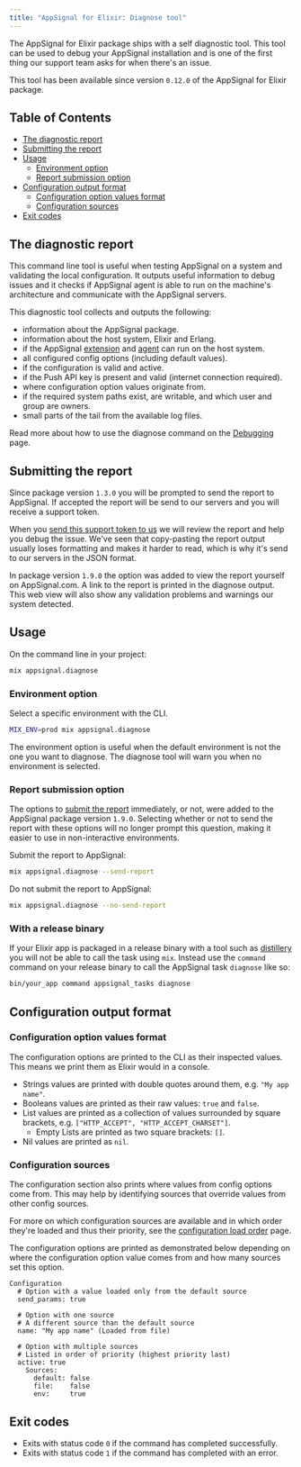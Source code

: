 ```yaml
---
title: "AppSignal for Elixir: Diagnose tool"
---
```


The AppSignal for Elixir package ships with a self diagnostic tool. This tool can be used to debug your AppSignal installation and is one of the first thing our support team asks for when there's an issue.

This tool has been available since version `0.12.0` of the AppSignal for Elixir package.

## Table of Contents

- [The diagnostic report](#the-diagnostic-report)
- [Submitting the report](#submitting-the-report)
- [Usage](#usage)
  - [Environment option](#environment-option)
  - [Report submission option](#report-submission-option)
- [Configuration output format](#configuration-output-format)
  - [Configuration option values format](#configuration-option-values-format)
  - [Configuration sources](#configuration-sources)
- [Exit codes](#exit-codes)

## The diagnostic report

This command line tool is useful when testing AppSignal on a system and validating the local configuration. It outputs useful information to debug issues and it checks if AppSignal agent is able to run on the machine's architecture and communicate with the AppSignal servers.

This diagnostic tool collects and outputs the following:

- information about the AppSignal package.
- information about the host system, Elixir and Erlang.
- if the AppSignal [extension](/appsignal/how-appsignal-operates.html#extension) and [agent](/appsignal/how-appsignal-operates.html#agent) can run on the host system.
- all configured config options (including default values).
- if the configuration is valid and active.
- if the Push API key is present and valid (internet connection required).
- where configuration option values originate from.
- if the required system paths exist, are writable, and which user and group are owners.
- small parts of the tail from the available log files.

Read more about how to use the diagnose command on the [Debugging][debugging] page.

## Submitting the report

Since package version `1.3.0` you will be prompted to send the report to AppSignal. If accepted the report will be send to our servers and you will receive a support token.

When you [send this support token to us](mailto:support@appsignal.com) we will review the report and help you debug the issue. We've seen that copy-pasting the report output usually loses formatting and makes it harder to read, which is why it's send to our servers in the JSON format.

In package version `1.9.0` the option was added to view the report yourself on AppSignal.com. A link to the report is printed in the diagnose output. This web view will also show any validation problems and warnings our system detected.

## Usage

On the command line in your project:

```bash
mix appsignal.diagnose
```

### Environment option

Select a specific environment with the CLI.

```bash
MIX_ENV=prod mix appsignal.diagnose
```

The environment option is useful when the default environment is not the one you want to diagnose. The diagnose tool will warn you when no environment is selected.

### Report submission option

The options to [submit the report](#submitting-the-report) immediately, or not, were added to the AppSignal package version `1.9.0`. Selecting whether or not to send the report with these options will no longer prompt this question, making it easier to use in non-interactive environments.

Submit the report to AppSignal:

```bash
mix appsignal.diagnose --send-report
```

Do not submit the report to AppSignal:

```bash
mix appsignal.diagnose --no-send-report
```

### With a release binary

If your Elixir app is packaged in a release binary with a tool such as [distillery](https://github.com/bitwalker/distillery) you will not be able to call the task using `mix`. Instead use the `command` command on your release binary to call the AppSignal task `diagnose` like so:

```bash
bin/your_app command appsignal_tasks diagnose
```

## Configuration output format

### Configuration option values format

The configuration options are printed to the CLI as their inspected values. This means we print them as Elixir would in a console.

- Strings values are printed with double quotes around them, e.g. `"My app name"`.
- Booleans values are printed as their raw values: `true` and `false`.
- List values are printed as a collection of values surrounded by square brackets, e.g. `["HTTP_ACCEPT", "HTTP_ACCEPT_CHARSET"]`.
  - Empty Lists are printed as two square brackets: `[]`.
- Nil values are printed as `nil`.

### Configuration sources

The configuration section also prints where values from config options come from. This may help by identifying sources that override values from other config sources.

For more on which configuration sources are available and in which order they're loaded and thus their priority, see the [configuration load order](/elixir/configuration/load-order.html) page.

The configuration options are printed as demonstrated below depending on where the configuration option value comes from and how many sources set this option.

```
Configuration
  # Option with a value loaded only from the default source
  send_params: true

  # Option with one source
  # A different source than the default source
  name: "My app name" (Loaded from file)

  # Option with multiple sources
  # Listed in order of priority (highest priority last)
  active: true
    Sources:
      default: false
      file:    false
      env:     true
```

## Exit codes

- Exits with status code `0` if the command has completed successfully.
- Exits with status code `1` if the command has completed with an error.

[debugging]: /support/debugging.html
